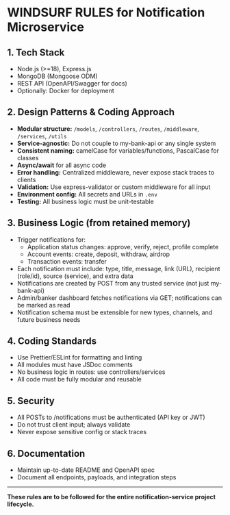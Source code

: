 # WINDSURF RULES for Notification Microservice

## 1. Tech Stack
- Node.js (>=18), Express.js
- MongoDB (Mongoose ODM)
- REST API (OpenAPI/Swagger for docs)
- Optionally: Docker for deployment

## 2. Design Patterns & Coding Approach
- **Modular structure:** `/models`, `/controllers`, `/routes`, `/middleware`, `/services`, `/utils`
- **Service-agnostic:** Do not couple to my-bank-api or any single system
- **Consistent naming:** camelCase for variables/functions, PascalCase for classes
- **Async/await** for all async code
- **Error handling:** Centralized middleware, never expose stack traces to clients
- **Validation:** Use express-validator or custom middleware for all input
- **Environment config:** All secrets and URLs in `.env`
- **Testing:** All business logic must be unit-testable

## 3. Business Logic (from retained memory)
- Trigger notifications for:
  - Application status changes: approve, verify, reject, profile complete
  - Account events: create, deposit, withdraw, airdrop
  - Transaction events: transfer
- Each notification must include: type, title, message, link (URL), recipient (role/id), source (service), and extra data
- Notifications are created by POST from any trusted service (not just my-bank-api)
- Admin/banker dashboard fetches notifications via GET; notifications can be marked as read
- Notification schema must be extensible for new types, channels, and future business needs

## 4. Coding Standards
- Use Prettier/ESLint for formatting and linting
- All modules must have JSDoc comments
- No business logic in routes: use controllers/services
- All code must be fully modular and reusable

## 5. Security
- All POSTs to /notifications must be authenticated (API key or JWT)
- Do not trust client input; always validate
- Never expose sensitive config or stack traces

## 6. Documentation
- Maintain up-to-date README and OpenAPI spec
- Document all endpoints, payloads, and integration steps

---

**These rules are to be followed for the entire notification-service project lifecycle.**
